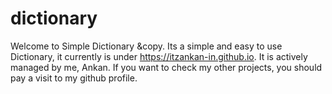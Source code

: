# dictionary
Welcome to Simple Dictionary &amp;copy. Its a simple and easy to use Dictionary, it currently is under https://itzankan-in.github.io. It is actively managed by me, Ankan. If you want to check my other projects, you should pay a visit to my github profile.
